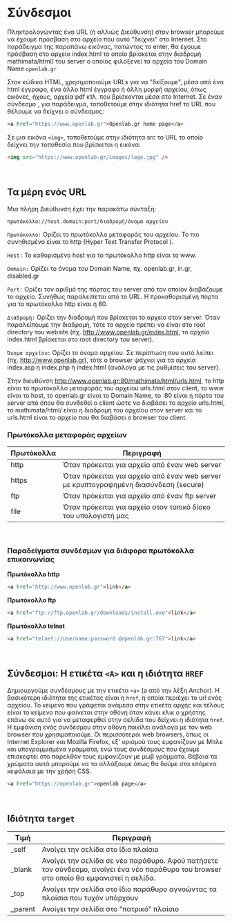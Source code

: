 # Σύνδεσμοι

Πληκτρολογώντας ένα URL (ή αλλιώς Διεύθυνση) στον browser μπορούμε να έχουμε πρόσβαση στο αρχείο που αυτό "δείχνει" στο Internet. Στο παράδειγμα της παραπάνω εικόνας, πατώντας το enter, θα έχουμε πρόσβαση στο αρχείο index.html το οποίο βρίσκεται στην διαδρομή mathimata/html/ του server ο οποίος φιλοξενεί τα αρχεία του Domain Name `openlab.gr`

Στον κώδικα HTML, χρησιμοποιούμε URLs για να "δείξουμε", μέσα από ένα html έγγραφο, ένα άλλο html έγγραφο ή άλλη μορφή αρχείου, όπως εικόνες, ήχους, αρχεία pdf κτλ. που βρίσκονται μέσα στο Internet. Σε έναν σύνδεσμο <a>, για παράδειγμα, τοποθετούμε στην ιδιότητα href το URL που θέλουμε να δείχνει ο σύνδεσμος:

```html
<a href="https://www.openlab.gr">Openlab.gr home page</a>
```

Σε μια εικόνα `<img>`, τοποθετούμε στην ιδιότητα src το URL το οποίο δείχνει την τοποθεσία που βρίσκεται η εικόνα:

```html
<img src="https://www.openlab.gr/images/logo.jpg" />
```

<br>

## Τα μέρη ενός URL

Μια πλήρη Διεύθυνση έχει την παρακάτω σύνταξη:

```
πρωτόκολλο://host.domain:port/διαδρομή/όνομα αρχείου
```

```Πρωτόκολλο:``` Ορίζει το πρωτόκολλο μεταφοράς του αρχείου. Το πιο συνηθισμένο είναι το http (Hyper Text Transfer Protocol ).

```Host:``` Το καθορισμένο host για το πρωτόκολλο http είναι το www.

```Domain:``` Ορίζει το όνομα του Domain Name, πχ. openlab.gr, in.gr, disabled.gr

```Port:``` Ορίζει τον αριθμό της πόρτας του server από τον οποίον διαβάζουμε το αρχείο. Συνήθως παραλείπεται από το URL. Η προκαθορισμένη πόρτα για το πρωτόκολλο http είναι η 80.

```Διαδρομή:``` Ορίζει την διαδρομή που βρίσκεται το αρχείο στον server. Όταν παραλείπουμε την διαδρομή, τότε το αρχείο πρέπει να είναι στο root directory του website (πχ. http://www.openlab.gr/index.html, το αρχείο index.html βρίσκεται στο root directory του server).

```Όνομα αρχείου:``` Ορίζει το όνομα αρχείου. Σε περίπτωση που αυτό λείπει (πχ. http://www.openlab.gr), τότε ο browser ψάχνει για τα αρχεία index.asp ή index.php ή index.html (ανάλογα με τις ρυθμίσεις του server).

Στην διευθύνση http://www.openlab.gr:80/mathimata/html/urls.html, το http είναι το πρωτόκολλο μεταφοράς του αρχείου urls.html στον client, το www είναι το host, το openlab.gr είναι το Domain Name, το :80 είναι η πόρτα του server από όπου θα συνδεθεί ο client ώστε να διαβάσει το αρχείο urls.html, το mathimata/html/ είναι η διαδρομή του αρχείου στον server και το urls.html είναι το αρχείο που θα διαβάσει ο browser του client.

### Πρωτόκολλα μεταφοράς αρχείων

|Πρωτόκολλα|Περιγραφή|
|---|---|
|http|Όταν πρόκειται για αρχείο από έναν web server|
|https|Όταν πρόκειται για αρχείο από έναν web server με κρυπτογραφημένη διασύνδεση (secure)|
|ftp|Όταν πρόκειται για αρχείο από έναν ftp server|
|file|Όταν πρόκειται για αρχείο στον τοπικό δίσκο του υπολογιστή μας|

<br>

### Παραδείγματα συνδέσμων για διάφορα πρωτόκολλα επικοινωνίας

**Πρωτόκολλο http**
```html
<a href="http://www.openlab.gr">link</a>
```

**Πρωτόκολλο ftp**
```html
<a href="ftp://ftp.openlab.gr/downloads/install.exe">link</a>
```

**Πρωτόκολλο telnet**
```html
<a href="telnet://username:password @openlab.gr:767">link</a>
```

<br>

## Σύνδεσμοι: Η ετικέτα `<A>` και η ιδιότητα `HREF`

Δημιουργούμε συνδέσμους με την ετικέτα `<a>` (a από την λέξη Anchor). Η βασικότερη ιδιότητα της ετικέτας είναι η `href`, η οποία περιέχει το url ενός αρχείου. Το κείμενο που γράφεται ανάμεσα στην ετικέτα αρχής και τέλους είναι το κείμενο που φαίνεται στην οθόνη όταν κάνει κλικ ο χρήστης επάνω σε αυτό για να μεταφερθεί στην σελίδα που δείχνει η ιδιότητα `href`. Η εμφάνιση ενός συνδέσμου στην οθόνη ποικίλει ανάλογα με τον web browser που χρησιμοποιούμε. Οι περισσότεροι web browsers, όπως οι Internet Explorer και Mozilla Firefox, εξ' ορισμού τους εμφανίζουν με Μπλε και υπογραμμισμένα γράμματα, ενώ τους συνδέσμους που έχουμε επισκεφτεί στο παρελθόν τους εμφανίζουν με μωβ γράμματα. Βέβαια τα χρώματα αυτά μπορούμε να τα αλλάξουμε όπως θα δούμε στα επόμενα κεφάλαια με την χρήση CSS.

```html
<a href="https://openlab.gr">openlab page</a>
```

<br>

## Ιδιότητα ```target```

|Τιμή|Περιγραφή|
|---|---|
|\_self|Ανοίγει την σελίδα στο ίδιο πλαίσιο|
|\_blank| Ανοίγει την σελίδα σε νέο παράθυρο. Αφού πατήσετε τον σύνδεσμο, ανοίγει ένα νέο παράθυρο του browser στο οποίο θα εμφανιστεί η σελίδα.|
|\_top|Ανοίγει την σελίδα στο ίδιο παράθυρο αγνοώντας τα πλαίσια που τυχόν υπάρχουν|
|\_parent|Ανοίγει την σελίδα στο "πατρικό" πλαίσιο |

